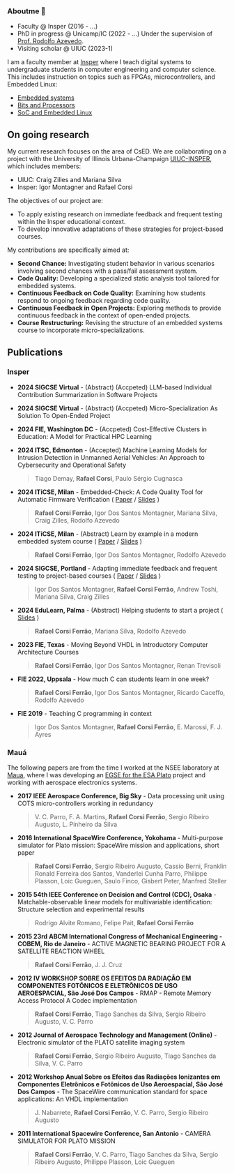 ### Aboutme 👋

- Faculty @ Insper (2016 - ...)
- PhD in progress @ Unicamp/IC (2022 - ...) Under the supervision of [Prof. Rodolfo Azevedo](https://www.ic.unicamp.br/~rodolfo/).
- Visiting scholar @ UIUC (2023-1)

I am a faculty member at [Insper](https://insper.edu.br) where I teach digital systems to undergraduate students in computer engineering and computer science. This includes instruction on topics such as FPGAs, microcontrollers, and Embedded Linux:

- [Embedded systems](https://insper-embarcados.github.io/site/)
- [Bits and Processors](https://insper.github.io/bits-e-proc/) 
- [SoC and Embedded Linux](https://insper.github.io/Embarcados-Avancados/)
  
## On going research

My current research focuses on the area of CsED. We are collaborating on a project with the University of Illinois Urbana-Champaign [UIUC-INSPER](https://cs.illinois.edu/research/insper), which includes members:

- UIUC: Craig Zilles and Mariana Silva
- Insper: Igor Montagner and Rafael Corsi

The objectives of our project are:

- To apply existing research on immediate feedback and frequent testing within the Insper educational context.
- To develop innovative adaptations of these strategies for project-based courses.

My contributions are specifically aimed at:

- **Second Chance:** Investigating student behavior in various scenarios involving second chances with a pass/fail assessment system.
- **Code Quality:** Developing a specialized static analysis tool tailored for embedded systems.
- **Continuous Feedback on Code Quality:** Examining how students respond to ongoing feedback regarding code quality.
- **Continuous Feedback in Open Projects:** Exploring methods to provide continuous feedback in the context of open-ended projects.
- **Course Restructuring:** Revising the structure of an embedded systems course to incorporate micro-specializations.

## Publications

### Insper

- **2024 SIGCSE Virtual** - (Abstract) (Accpeted) LLM-based Individual Contribution Summarization in Software Projects
  
- **2024 SIGCSE Virtual** -  (Abstract) (Accpeted) Micro-Specialization As Solution To Open-Ended Project

- **2024 FIE, Washington DC** - (Accpeted) Cost-Effective Clusters in Education: A Model for Practical HPC Learning

- **2024 ITSC, Edmonton** - (Accepted) Machine Learning Models for Intrusion Detection in Unmanned Aerial Vehicles: An Approach to Cybersecurity and Operational Safety
    > Tiago Demay, **Rafael Corsi**, Paulo Sérgio Cugnasca
  
- **2024 ITiCSE, Milan** - Embedded-Check: A Code Quality Tool for Automatic Firmware Verification ( [Paper](https://dl-acm-org.proxy2.library.illinois.edu/doi/10.1145/3649217.3653577) / [Slides](https://raw.githubusercontent.com/rafaelcorsi/paper-data/main/24a-iticse-embedded-check-presentation.pdf) )
    >  **Rafael Corsi Ferrão**, Igor Dos Santos Montagner, Mariana Silva, Craig Zilles, Rodolfo Azevedo

- **2024 ITiCSE, Milan** - (Abstract) Learn by example in a modern embedded system course ( [Paper](https://dl.acm.org/doi/10.1145/3649405.3659522) / [Slides](https://raw.githubusercontent.com/rafaelcorsi/paper-data/main/24a-iticse-tips-presentation.pdf) )
    >  **Rafael Corsi Ferrão**, Igor Dos Santos Montagner, Rodolfo Azevedo

- **2024 SIGCSE, Portland** - Adapting immediate feedback and frequent testing to project-based courses ( [Paper](https://dl.acm.org/doi/abs/10.1145/3626252.3630841) / [Slides](https://igordsm.github.io/paper-no-sigcse-2024/) )
    > Igor Dos Santos Montagner, **Rafael Corsi Ferrão**, Andrew Toshi, Mariana Silva, Craig Zilles

- **2024 EduLearn, Palma** - (Abstract) Helping students to start a project ( [Slides](https://raw.githubusercontent.com/rafaelcorsi/paper-data/main/24a-edulearn-palma-rafael-ferrao.pdf) )
    > **Rafael Corsi Ferrão**, Mariana Silva, Rodolfo Azevedo
  
-  **2023 FIE, Texas** - Moving Beyond VHDL in Introductory Computer Architecture Courses
    > **Rafael Corsi Ferrão**, Igor Dos Santos Montagner, Renan Trevisoli

-  **FIE 2022, Uppsala** - How much C can students learn in one week?
   > **Rafael Corsi Ferrão**, Igor Dos Santos Montagner, Ricardo Caceffo, Rodolfo Azevedo

- **FIE 2019** - Teaching C programming in context
    > Igor Dos Santos Montagner, **Rafael Corsi Ferrão**, E. Marossi, F. J. Ayres

### Mauá 

The following papers are from the time I worked at the NSEE laboratory at [Maua](https://maua.br), where I was developing an [EGSE for the ESA Plato](https://plato-project.iaa.es/node/17) project and working with aerospace electronics systems.

- **2017 IEEE Aerospace Conference, Big Sky** - Data processing unit using COTS micro-controllers working in redundancy
    > V. C. Parro, F. A. Martins, **Rafael Corsi Ferrão**, Sergio Ribeiro Augusto, L. Pinheiro da Silva

- **2016 International SpaceWire Conference, Yokohama** - Multi-purpose simulator for Plato mission: SpaceWire mission and applications, short paper
    > **Rafael Corsi Ferrão**, Sergio Ribeiro Augusto, Cassio Berni, Franklin Ronald Ferreira dos Santos, Vanderlei Cunha Parro, Philippe Plasson, Loic Gueguen, Saulo Finco, Gisbert Peter, Manfred Steller

- **2015 54th IEEE Conference on Decision and Control (CDC), Osaka** - Matchable-observable linear models for multivariable identification: Structure selection and experimental results
    > Rodrigo Alvite Romano, Felipe Pait, **Rafael Corsi Ferrão**

- **2015 23rd ABCM International Congress of Mechanical Engineering - COBEM, Rio de Janeiro** - ACTIVE MAGNETIC BEARING PROJECT FOR A SATELLITE REACTION WHEEL
    > **Rafael Corsi Ferrão**, J. J. Cruz

- **2012 IV WORKSHOP SOBRE OS EFEITOS DA RADIAÇÃO EM COMPONENTES FOTÔNICOS E ELETRÔNICOS DE USO AEROESPACIAL, São José Dos Campos** - RMAP - Remote Memory Access Protocol A Codec implementation
    > **Rafael Corsi Ferrão**, Tiago Sanches da Silva, Sergio Ribeiro Augusto, V. C. Parro

- **2012 Journal of Aerospace Technology and Management (Online)** - Electronic simulator of the PLATO satellite imaging system
    > **Rafael Corsi Ferrão**, Sergio Ribeiro Augusto, Tiago Sanches da Silva, V. C. Parro

- **2012 Workshop Anual Sobre os Efeitos das Radiações Ionizantes em Componentes Eletrônicos e Fotônicos de Uso Aeroespacial, São José Dos Campos** - The SpaceWire communication standard for space applications: An VHDL implementation
    > J. Nabarrete, **Rafael Corsi Ferrão**, V. C. Parro, Sergio Ribeiro Augusto

- **2011 International Spacewire Conference, San Antonio** - CAMERA SIMULATOR FOR PLATO MISSION
    > **Rafael Corsi Ferrão**, V. C. Parro, Tiago Sanches da Silva, Sergio Ribeiro Augusto, Philippe Plasson, Loic Gueguen
